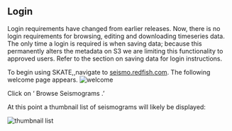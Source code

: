 ## Login

Login requirements have changed from earlier releases. Now, there is no login requirements for
browsing, editing and downloading timeseries data. The only time a login is required is when
saving data; because this permanently alters the metadata on S3 we are limiting this
functionality to approved users. Refer to the section on saving data for login instructions.

To begin using SKATE,,navigate to <a href="seismo.redfish.com"> seismo.redfish.com</a>. The following welcome page appears.
![welcome](../images/welcome.jpeg)

Click on ‘ Browse Seismograms .’

At this point a thumbnail list of seismograms will likely be displayed:

![thumbnail list](../images/thumbnail_list.jpeg)

